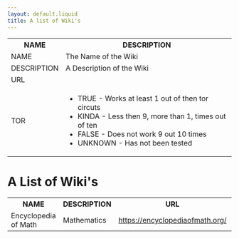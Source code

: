 ```yaml
---
layout: default.liquid
title: A list of Wiki's
---
```


<table>
    <tr>
        <th>NAME</th>
        <th>DESCRIPTION</th>
    </tr>
    <tr>
        <td>NAME</td>
        <td>The Name of the Wiki</td>
    </tr>
    <tr>
        <td>DESCRIPTION</td>
        <td>A Description of the Wiki</td>
    </tr>
    <tr>
        <td>URL</td>
        <td><a href="https://developer.mozilla.org/en-US/docs/Learn/Common_questions/Web_mechanics/What_is_a_URL"
        Uniform Resource Locator</a></td>
    </tr>
    <tr>
        <td>TOR</td>
        <td>
            <ul>
                <li>TRUE - Works at least 1 out of then tor circuts</li>
                <li>KINDA - Less then 9, more than 1, times out of ten</li>
                <li>FALSE - Does not work 9 out 10 times</li>
                <li>UNKNOWN - Has not been tested</li>
            </ul> 
        </td>
    </tr>
</table>

# A List of Wiki's

<table>
    <tr>
        <th>NAME</th>
        <th>DESCRIPTION</th>
        <th>URL</th>
        <th>TOR*</th>
    </tr>
    <tr>
        <td>Encyclopedia of Math</td>
        <td>Mathematics</td>
        <td><a href="https://encyclopediaofmath.org/">https://encyclopediaofmath.org/</a></td>
        <td>TRUE</td>
    </tr>
<!--<tr>
        <td>Encyclopedia Dramatica</td>
        <td>Parody of Internet Memes</td>
        <td><a href="https://encyclopediadramatica.online">https://encyclopediadramatica.online/</a></td>
        <td>FALSE</td>
    </tr>-->
</table>


<!-- vim: tw=64 tabstop=4 shiftwidth=4 expandtab
